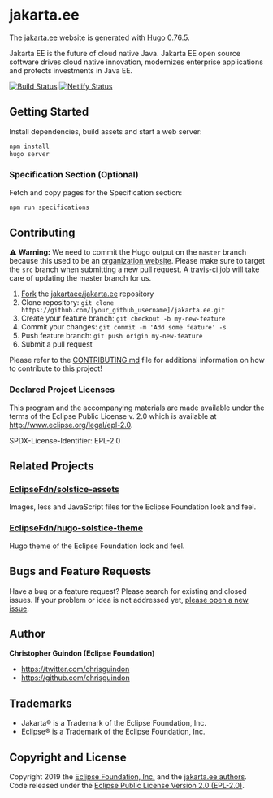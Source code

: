# jakarta.ee

The [jakarta.ee](https://jakarta.ee) website is generated with [Hugo](https://gohugo.io/documentation/) 0.76.5.

Jakarta EE is the future of cloud native Java. Jakarta EE open source software drives cloud native innovation, modernizes enterprise applications and protects investments in Java EE.

[![Build Status](https://travis-ci.org/jakartaee/jakarta.ee.svg?branch=src)](https://travis-ci.org/jakartaee/jakarta.ee) [![Netlify Status](https://api.netlify.com/api/v1/badges/8d42015f-09c7-46b1-9f9c-419404d01f6d/deploy-status)](https://app.netlify.com/sites/jakartaee/deploys)

## Getting Started

Install dependencies, build assets and start a web server:

```bash
npm install 
hugo server
```

### Specification Section (Optional)

Fetch and copy pages for the Specification section:

```bash
npm run specifications
```

## Contributing

:warning: **Warning:**  We need to commit the Hugo output on the `master` branch because this used to be an [organization website](https://help.github.com/en/github/working-with-github-pages/about-github-pages#publishing-sources-for-github-pages-sites). Please make sure to target the `src` branch when submitting a new pull request. A [travis-ci](https://github.com/jakartaee/jakarta.ee/blob/src/.travis.yml) job will take care of updating the master branch for us.

1. [Fork](https://help.github.com/articles/fork-a-repo/) the [jakartaee/jakarta.ee](https://github.com/jakartaee/jakarta.ee) repository
2. Clone repository: `git clone https://github.com/[your_github_username]/jakarta.ee.git`
3. Create your feature branch: `git checkout -b my-new-feature`
4. Commit your changes: `git commit -m 'Add some feature' -s`
5. Push feature branch: `git push origin my-new-feature`
6. Submit a pull request

Please refer to the [CONTRIBUTING.md](https://github.com/jakartaee/jakarta.ee/blob/src/CONTRIBUTING.md) file for additional information on how to contribute to this project!

### Declared Project Licenses

This program and the accompanying materials are made available under the terms
of the Eclipse Public License v. 2.0 which is available at
http://www.eclipse.org/legal/epl-2.0.

SPDX-License-Identifier: EPL-2.0

## Related Projects

### [EclipseFdn/solstice-assets](https://github.com/EclipseFdn/solstice-assets)

Images, less and JavaScript files for the Eclipse Foundation look and feel.

### [EclipseFdn/hugo-solstice-theme](https://github.com/EclipseFdn/hugo-solstice-theme)

Hugo theme of the Eclipse Foundation look and feel. 

## Bugs and Feature Requests

Have a bug or a feature request? Please search for existing and closed issues. If your problem or idea is not addressed yet, [please open a new issue](https://github.com/jakartaee/jakarta.ee/issues/new).

## Author

**Christopher Guindon (Eclipse Foundation)**

- <https://twitter.com/chrisguindon>
- <https://github.com/chrisguindon>

## Trademarks

* Jakarta® is a Trademark of the Eclipse Foundation, Inc.
* Eclipse® is a Trademark of the Eclipse Foundation, Inc.

## Copyright and License

Copyright 2019 the [Eclipse Foundation, Inc.](https://www.eclipse.org) and the [jakarta.ee authors](https://github.com/jakartaee/jakarta.ee/graphs/contributors). Code released under the [Eclipse Public License Version 2.0 (EPL-2.0)](https://github.com/jakartaee/jakarta.ee/blob/src/LICENSE).
